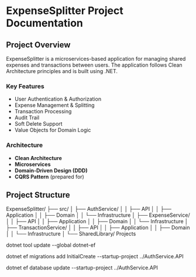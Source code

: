# ExpenseSplitter Project Documentation

## Project Overview
ExpenseSplitter is a microservices-based application for managing shared expenses and transactions between users. The application follows Clean Architecture principles and is built using .NET.

### Key Features
- User Authentication & Authorization
- Expense Management & Splitting
- Transaction Processing
- Audit Trail
- Soft Delete Support
- Value Objects for Domain Logic

### Architecture
- **Clean Architecture**
- **Microservices**
- **Domain-Driven Design (DDD)**
- **CQRS Pattern** (prepared for)

## Project Structure 

ExpenseSplitter/
├── src/
│ ├── AuthService/
│ │ ├── API
│ │ ├── Application
│ │ ├── Domain
│ │ └── Infrastructure
│ ├── ExpenseService/
│ │ ├── API
│ │ ├── Application
│ │ ├── Domain
│ │ └── Infrastructure
│ ├── TransactionService/
│ │ ├── API
│ │ ├── Application
│ │ ├── Domain
│ │ └── Infrastructure
│ └── SharedLibrary/
Projects

dotnet tool update --global dotnet-ef

dotnet ef migrations add InitialCreate --startup-project ../AuthService.API

dotnet ef database update --startup-project ../AuthService.API
